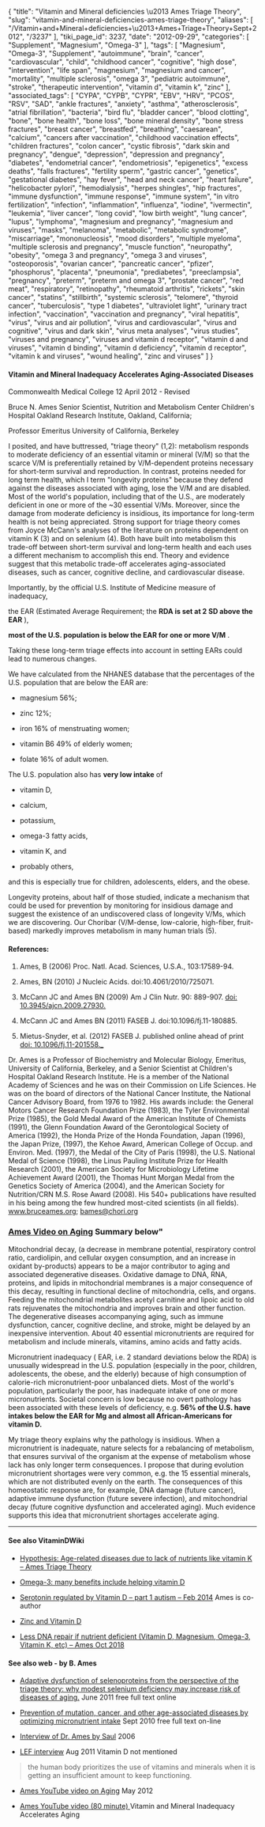 {
    "title": "Vitamin and Mineral deficiencies \u2013 Ames Triage Theory",
    "slug": "vitamin-and-mineral-deficiencies-ames-triage-theory",
    "aliases": [
        "/Vitamin+and+Mineral+deficiencies+\u2013+Ames+Triage+Theory+Sept+2012",
        "/3237"
    ],
    "tiki_page_id": 3237,
    "date": "2012-09-29",
    "categories": [
        "Supplement",
        "Magnesium",
        "Omega-3"
    ],
    "tags": [
        "Magnesium",
        "Omega-3",
        "Supplement",
        "autoimmune",
        "brain",
        "cancer",
        "cardiovascular",
        "child",
        "childhood cancer",
        "cognitive",
        "high dose",
        "intervention",
        "life span",
        "magnesium",
        "magnesium and cancer",
        "mortality",
        "multiple sclerosis",
        "omega 3",
        "pediatric autoimmune",
        "stroke",
        "therapeutic intervention",
        "vitamin d",
        "vitamin k",
        "zinc"
    ],
    "associated_tags": [
        "CYPA",
        "CYPB",
        "CYPR",
        "EBV",
        "HRV",
        "PCOS",
        "RSV",
        "SAD",
        "ankle fractures",
        "anxiety",
        "asthma",
        "atherosclerosis",
        "atrial fibrillation",
        "bacteria",
        "bird flu",
        "bladder cancer",
        "blood clotting",
        "bone",
        "bone health",
        "bone loss",
        "bone mineral density",
        "bone stress fractures",
        "breast cancer",
        "breastfed",
        "breathing",
        "caesarean",
        "calcium",
        "cancers after vaccination",
        "childhood vaccination effects",
        "children fractures",
        "colon cancer",
        "cystic fibrosis",
        "dark skin and pregnancy",
        "dengue",
        "depression",
        "depression and pregnancy",
        "diabetes",
        "endometrial cancer",
        "endometriosis",
        "epigenetics",
        "excess deaths",
        "falls fractures",
        "fertility sperm",
        "gastric cancer",
        "genetics",
        "gestational diabetes",
        "hay fever",
        "head and neck cancer",
        "heart failure",
        "helicobacter pylori",
        "hemodialysis",
        "herpes shingles",
        "hip fractures",
        "immune dysfunction",
        "immune response",
        "immune system",
        "in vitro fertilization",
        "infection",
        "inflammation",
        "influenza",
        "iodine",
        "ivermectin",
        "leukemia",
        "liver cancer",
        "long covid",
        "low birth weight",
        "lung cancer",
        "lupus",
        "lymphoma",
        "magnesium and pregnancy",
        "magnesium and viruses",
        "masks",
        "melanoma",
        "metabolic",
        "metabolic syndrome",
        "miscarriage",
        "mononucleosis",
        "mood disorders",
        "multiple myeloma",
        "multiple sclerosis and pregnancy",
        "muscle function",
        "neuropathy",
        "obesity",
        "omega 3 and pregnancy",
        "omega 3 and viruses",
        "osteoporosis",
        "ovarian cancer",
        "pancreatic cancer",
        "pfizer",
        "phosphorus",
        "placenta",
        "pneumonia",
        "prediabetes",
        "preeclampsia",
        "pregnancy",
        "preterm",
        "preterm and omega 3",
        "prostate cancer",
        "red meat",
        "respiratory",
        "retinopathy",
        "rheumatoid arthritis",
        "rickets",
        "skin cancer",
        "statins",
        "stillbirth",
        "systemic sclerosis",
        "telomere",
        "thyroid cancer",
        "tuberculosis",
        "type 1 diabetes",
        "ultraviolet light",
        "urinary tract infection",
        "vaccination",
        "vaccination and pregnancy",
        "viral hepatitis",
        "virus",
        "virus and air pollution",
        "virus and cardiovascular",
        "virus and cognitive",
        "virus and dark skin",
        "virus meta analyses",
        "virus studies",
        "viruses and pregnancy",
        "viruses and vitamin d receptor",
        "vitamin d and viruses",
        "vitamin d binding",
        "vitamin d deficiency",
        "vitamin d receptor",
        "vitamin k and viruses",
        "wound healing",
        "zinc and viruses"
    ]
}


#### Vitamin and Mineral Inadequacy Accelerates Aging-Associated Diseases

Commonwealth Medical College 12 April 2012 - Revised

Bruce N. Ames Senior Scientist, Nutrition and Metabolism Center Children's Hospital Oakland Research Institute, Oakland, California;

Professor Emeritus University of California, Berkeley

I posited, and have buttressed, "triage theory" (1,2): metabolism responds to moderate deficiency of an essential vitamin or mineral (V/M) so that the scarce V/M is preferentially retained by V/M-dependent proteins necessary for short-term survival and reproduction. In contrast, proteins needed for long term health, which I term "longevity proteins" because they defend against the diseases associated with aging, lose the V/M and are disabled. Most of the world's population, including that of the U.S., are moderately deficient in one or more of the ~30 essential V/Ms. Moreover, since the damage from moderate deficiency is insidious, its importance for long-term health is not being appreciated. Strong support for triage theory comes from Joyce McCann's analyses of the literature on proteins dependent on vitamin K (3) and on selenium (4). Both have built into metabolism this trade-off between short-term survival and long-term health and each uses a different mechanism to accomplish this end. Theory and evidence suggest that this metabolic trade-off accelerates aging-associated diseases, such as cancer, cognitive decline, and cardiovascular disease. 

Importantly, by the official U.S. Institute of Medicine measure of inadequacy, 

the EAR (Estimated Average Requirement; the  **RDA is set at 2 SD above the EAR** ), 

 **most of the U.S. population is below the EAR for one or more V/M** . 

Taking these long-term triage effects into account in setting EARs could lead to numerous changes. 

We have calculated from the NHANES database that the percentages of the U.S. population that are below the EAR are: 

* magnesium 56%; 

* zinc 12%;

* iron 16% of menstruating women; 

* vitamin B6 49% of elderly women; 

* folate 16% of adult women. 

The U.S. population also has  **very low intake**  of 

* vitamin D, 

* calcium, 

* potassium, 

* omega-3 fatty acids, 

* vitamin K, and 

* probably others, 

and this is especially true for children, adolescents, elders, and the obese. 

Longevity proteins, about half of those studied, indicate a mechanism that could be used for prevention by monitoring for insidious damage and suggest the existence of an undiscovered class of longevity V/Ms, which we are discovering. Our Choribar (V/M-dense, low-calorie, high-fiber, fruit-based) markedly improves metabolism in many human trials (5).

#### References:

1. Ames, B (2006) Proc. Natl. Acad. Sciences, U.S.A., 103:17589-94.

2. Ames, BN (2010) J Nucleic Acids. doi:10.4061/2010/725071.

3. McCann JC and Ames BN (2009) Am J Clin Nutr. 90: 889-907. [doi: 10.3945/ajcn.2009.27930.](https://doi.org/10.3945/ajcn.2009.27930.)

4. McCann JC and Ames BN (2011) FASEB J. doi:10.1096/fj.11-180885.

5. Mietus-Snyder, et al. (2012) FASEB J. published online ahead of print [doi: 10.1096/fj.11-201558._](https://doi.org/10.1096/fj.11-201558._)

Dr. Ames is a Professor of Biochemistry and Molecular Biology, Emeritus, University of California, Berkeley, and a Senior Scientist at Children's Hospital Oakland Research Institute. He is a member of the National Academy of Sciences and he was on their Commission on Life Sciences. He was on the board of directors of the National Cancer Institute, the National Cancer Advisory Board, from 1976 to 1982. His awards include: the General Motors Cancer Research Foundation Prize (1983), the Tyler Environmental Prize (1985), the Gold Medal Award of the American Institute of Chemists (1991), the Glenn Foundation Award of the Gerontological Society of America (1992), the Honda Prize of the Honda Foundation, Japan (1996), the Japan Prize, (1997), the Kehoe Award, American College of Occup. and Environ. Med. (1997), the Medal of the City of Paris (1998), the U.S. National Medal of Science (1998), the Linus Pauling Institute Prize for Health Research (2001), the American Society for Microbiology Lifetime Achievement Award (2001), the Thomas Hunt Morgan Medal from the Genetics Society of America (2004), and the American Society for Nutrition/CRN M.S. Rose Award (2008). His 540+ publications have resulted in his being among the few hundred most-cited scientists (in all fields). www.bruceames.org; bames@chori.org

### [Ames Video on Aging](http://www.youtube.com/watch?v=Wuii7ykHTZA) Summary below"

Mitochondrial decay, (a decrease in membrane potential, respiratory control ratio, cardiolipin, and cellular oxygen consumption, and an increase in oxidant by-products) appears to be a major contributor to aging and associated degenerative diseases. Oxidative damage to DNA, RNA, proteins, and lipids in mitochondrial membranes is a major consequence of this decay, resulting in functional decline of mitochondria, cells, and organs. Feeding the mitochondrial metabolites acetyl carnitine and lipoic acid to old rats rejuvenates the mitochondria and improves brain and other function. The degenerative diseases accompanying aging, such as immune dysfunction, cancer, cognitive decline, and stroke, might be delayed by an inexpensive intervention. About 40 essential micronutrients are required for metabolism and include minerals, vitamins, amino acids and fatty acids.

Micronutrient inadequacy ( EAR, i.e. 2 standard deviations below the RDA) is unusually widespread in the U.S. population (especially in the poor, children, adolescents, the obese, and the elderly) because of high consumption of calorie-rich micronutrient-poor unbalanced diets. Most of the world's population, particularly the poor, has inadequate intake of one or more micronutrients. Societal concern is low because no overt pathology has been associated with these levels of deficiency, e.g.  **56% of the U.S. have intakes below the EAR for Mg and almost all African-Americans for vitamin D.** 

My triage theory explains why the pathology is insidious. When a micronutrient is inadequate, nature selects for a rebalancing of metabolism, that ensures survival of the organism at the expense of metabolism whose lack has only longer term consequences. I propose that during evolution micronutrient shortages were very common, e.g. the 15 essential minerals, which are not distributed evenly on the earth. The consequences of this homeostatic response are, for example, DNA damage (future cancer), adaptive immune dysfunction (future severe infection), and mitochondrial decay (future cognitive dysfunction and accelerated aging). Much evidence supports this idea that micronutrient shortages accelerate aging.

---

#### See also VitaminDWiki

* [Hypothesis: Age-related diseases due to lack of nutrients like vitamin K – Ames Triage Theory](/tags/hypothesis-age-related-diseases-due-to-lack-of-nutrients-like-vitamin-k-ames-triage-theory.html)

* [Omega-3: many benefits include helping vitamin D](/tags/omega-3-many-benefits-include-helping-vitamin-d.html)

* [Serotonin regulated by Vitamin D – part 1 autism – Feb 2014](/posts/serotonin-regulated-by-vitamin-d-part-1-autism) Ames is co-author

* [Zinc and Vitamin D](/tags/zinc-and-vitamin-d.html)

* [Less DNA repair if nutrient deficient (Vitamin D, Magnesium, Omega-3, Vitamin K, etc) – Ames Oct 2018](/tags/less-dna-repair-if-nutrient-deficient-vitamin-d-magnesium-omega-3-vitamin-k-etc-ames-oct-2018.html)

#### See also web - by B. Ames

* [Adaptive dysfunction of selenoproteins from the perspective of the triage theory: why modest selenium deficiency may increase risk of diseases of aging.](http://www.ncbi.nlm.nih.gov/pubmed/21402715) June 2011 free full text online

* [Prevention of mutation, cancer, and other age-associated diseases by optimizing micronutrient intake](http://www.ncbi.nlm.nih.gov/pubmed/20936173) Sept 2010 free full text on-line

* [Interview of Dr. Ames by Saul](http://www.doctoryourself.com/ames.html) 2006

* [LEF interview](http://www.lef.org/magazine/mag2011/aug2011_Interview-with-Dr-Bruce-Ames_01.htm) Aug 2011 Vitamin D not mentioned

> the human body prioritizes the use of vitamins and minerals when it is getting an insufficient amount to keep functioning. 

* [Ames YouTube video on Aging](http://www.youtube.com/watch?v=Wuii7ykHTZA) May 2012

* [Ames YouTube video (80 minute) ](http://www.youtube.com/watch?v=VmvG4ur7HnU) Vitamin and Mineral Inadequacy Accelerates Aging